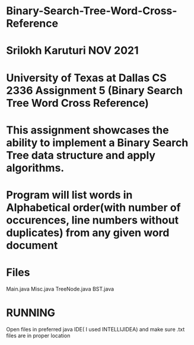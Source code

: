 # Binary-Search-Tree-Word-Cross-Reference
# Srilokh Karuturi NOV 2021
# University of Texas at Dallas CS 2336 Assignment 5 (Binary Search Tree Word Cross Reference)
# This assignment showcases the ability to implement a Binary Search Tree data structure and apply algorithms.


# Program will list words in Alphabetical order(with number of occurences, line numbers without duplicates) from any given word document 

# Files
Main.java
Misc.java
TreeNode.java
BST.java

# RUNNING
Open files in preferred java IDE( I used INTELLIJIDEA) and make sure .txt files are in proper location
